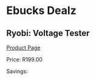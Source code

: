 
# Ebucks Dealz
## Ryobi: Voltage Tester
[Product Page](https://www.ebucks.com/web/shop/productSelected.do?prodId=335509431&catId=370101825)

Price: R199.00

Savings: 


	
